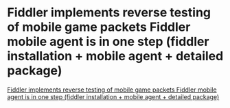 # Fiddler implements reverse testing of mobile game packets Fiddler mobile agent is in one step (fiddler installation + mobile agent + detailed package)
[Fiddler implements reverse testing of mobile game packets Fiddler mobile agent is in one step (fiddler installation + mobile agent + detailed package)](https://aiwithcloud.com/2022/09/19/fiddler_implements_reverse_testing_of_mobile_game_packets_fiddler_mobile_agent_is_in_one_step_fiddler_installation__mobile_agent__detailed_package/)